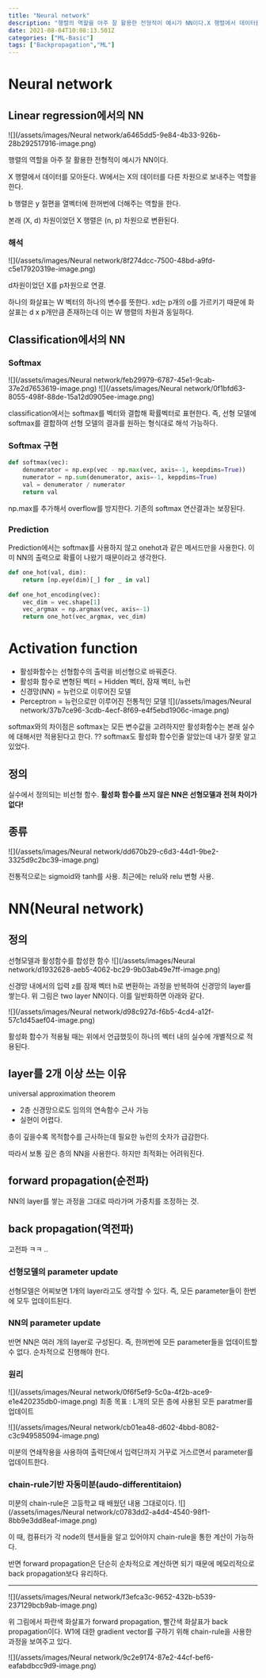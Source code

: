 ```yaml
---
title: "Neural network"
description: "행렬의 역할을 아주 잘 활용한 전형적이 예시가 NN이다.X 행렬에서 데이터를 모아둔다. W에서는 X의 데이터를 다른 차원으로 보내주는 역할을 한다.b 행렬은 y 절편을 열벡터에 한꺼번에 더해주는 역할을 한다.본래 (X, d) 차원이었던 X 행렬은 (n, p) 차원으로 "
date: 2021-08-04T10:08:13.501Z
categories: ["ML-Basic"]
tags: ["Backpropagation","ML"]
---
```

# Neural network

## Linear regression에서의 NN
![](/assets/images/Neural network/a6465dd5-9e84-4b33-926b-28b292517916-image.png)

행렬의 역할을 아주 잘 활용한 전형적이 예시가 NN이다.

X 행렬에서 데이터를 모아둔다. W에서는 X의 데이터를 다른 차원으로 보내주는 역할을 한다.

b 행렬은 y 절편을 열벡터에 한꺼번에 더해주는 역할을 한다.

본래 (X, d) 차원이었던 X 행렬은 (n, p) 차원으로 변환된다.

### 해석
![](/assets/images/Neural network/8f274dcc-7500-48bd-a9fd-c5e17920319e-image.png)

d차원이었던 X를 p차원으로 연결. 

하나의 화살표는 W 벡터의 하나의 변수를 뜻한다. xd는 p개의 o를 가르키기 때문에 화살표는 d x p개만큼 존재하는데 이는 W 행렬의 차원과 동일하다.

## Classification에서의 NN

### Softmax
![](/assets/images/Neural network/feb29979-6787-45e1-9cab-37e2d7653619-image.png)
![](/assets/images/Neural network/0f1bfd63-8055-498f-88de-15a12d0905ee-image.png)

classification에서는 softmax를 벡터와 결합해 확률벡터로 표현한다.
즉, 선형 모델에 softmax를 결합하여 선형 모델의 결과를 원하는 형식대로 해석 가능하다.

### Softmax 구현
```python
def softmax(vec):
	denumerator = np.exp(vec - np.max(vec, axis=-1, keepdims=True))
	numerator = np.sum(denumerator, axis=-1, keppdims=True)
	val = denumerator / numerator
	return val
```
np.max를 추가해서 overflow를 방지한다. 기존의 softmax 연산결과는 보장된다.

### Prediction
Prediction에서는 softmax를 사용하지 않고 onehot과 같은 메서드만을 사용한다. 이미 NN의 출력으로 확률이 나왔기 때문이라고 생각한다.
```python
def one_hot(val, dim):
	return [np.eye(dim)[_] for _ in val]
    
def one_hot_encoding(vec):
	vec_dim = vec.shape[1]
 	vec_argmax = np.argmax(vec, axis=-1)
	return one_hot(vec_argmax, vec_dim)
```


# Activation function
- 활성화함수는 선형함수의 출력을 비선형으로 바꿔준다.
- 활성화 함수로 변형된 벡터 = Hidden 벡터, 잠재 벡터, 뉴런
- 신경망(NN) = 뉴런으로 이루어진 모델
- Perceptron = 뉴런으로만 이루어진 전통적인 모델
![](/assets/images/Neural network/37b7ce96-3cdb-4ecf-8f69-e4f5ebd1906c-image.png)

softmax와의 차이점은 softmax는 모든 변수값을 고려하지만 활성화함수는 본래 실수에 대해서만 적용된다고 한다. ??
softmax도 활성화 함수인줄 알았는데 내가 잘못 알고 있었다.

## 정의
실수에서 정의되는 비선형 함수.
**활성화 함수를 쓰지 않은 NN은 선형모델과 전혀 차이가 없다!**

## 종류
![](/assets/images/Neural network/dd670b29-c6d3-44d1-9be2-3325d9c2bc39-image.png)

전통적으로는 sigmoid와 tanh를 사용.
최근에는  relu와 relu 변형 사용.

# NN(Neural network)
## 정의
선형모델과 활성함수를 합성한 함수
![](/assets/images/Neural network/d1932628-aeb5-4062-bc29-9b03ab49e7ff-image.png)

신경망 내에서의 입력 z를 잠재 벡터 h로 변환하는 과정을 반복하여 신경망의 layer를 쌓는다.
위 그림은 two layer NN이다. 이를 일반화하면 아래와 같다.

![](/assets/images/Neural network/d98c927d-f6b5-4cd4-a12f-57c1d45aef04-image.png)


활성화 함수가 적용될 때는 위에서 언급했듯이 하나의 벡터 내의 실수에 개별적으로 적용된다. 
## layer를 2개 이상 쓰는 이유
universal approximation theorem
- 2층 신경망으로도 임의의 연속함수 근사 가능
- 실현이 어렵다.

층이 깊을수록 목적함수를 근사하는데 필요한 뉴런의 숫자가 급감한다.

따라서 보통 깊은 층의 NN을 사용한다. 하지만 최적화는 어려워진다.

## forward propagation(순전파)
NN의 layer를 쌓는 과정을 그대로 따라가며 가중치를 조정하는 것.

## back propagation(역전파)
고전파 ㅋㅋ
..
### 선형모델의 parameter update
선형모델은 어찌보면 1개의 layer라고도 생각할 수 있다. 즉, 모든 parameter들이 한번에 모두 업데이트된다.
### NN의 parameter update
반면 NN은 여러 개의 layer로 구성된다. 즉, 한꺼번에 모든 parameter들을 업데이트할 수 없다. 순차적으로 진행해야 한다.

### 원리
![](/assets/images/Neural network/0f6f5ef9-5c0a-4f2b-ace9-e1e420235db0-image.png)
최종 목표 : L개의 모든 층에 사용된 모든 paratmer를 업데이트

![](/assets/images/Neural network/cb01ea48-d602-4bbd-8082-c3c949585094-image.png)

미분의 연쇄작용을 사용하여 출력단에서 입력단까지 거꾸로 거스르면서 parameter를 업데이트한다.

### chain-rule기반 자동미분(audo-differentitaion)
미분의 chain-rule은 고등학교 때 배웠던 내용 그대로이다.
![](/assets/images/Neural network/c0783dd2-a4d4-4540-98f1-8bb9e3dd8eaf-image.png)

이 때, 컴퓨터가 각 node의 텐서들을 알고 있어야지 chain-rule을 통한 계산이 가능하다. 

반면 forward propagation은 단순히 순차적으로 계산하면 되기 때문에 메모리적으로 back propagation보다 유리하다.

---
![](/assets/images/Neural network/f3efca3c-9652-432b-b539-237129bcb9ab-image.png)

위 그림에서 파란색 화살표가 forward propagation, 빨간색 화살표가 back propagation이다. W1에 대한 gradient vector를 구하기 위해 chain-rule을 사용한 과정을 보여주고 있다.

![](/assets/images/Neural network/9c2e9174-87e2-44cf-bef6-eafabdbcc9d9-image.png)
